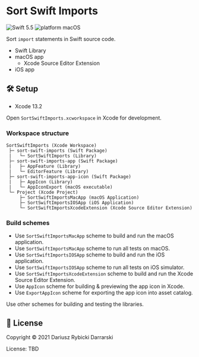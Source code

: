 # Sort Swift Imports

![Swift 5.5](https://img.shields.io/badge/swift-5.5-orange.svg)
![platform macOS](https://img.shields.io/badge/platform-macOS-blue.svg)

Sort `import` statements in Swift source code.

- Swift Library
- macOS app
    - Xcode Source Editor Extension
- iOS app

## 🛠 Setup

- Xcode 13.2

Open `SortSwiftImports.xcworkspace` in Xcode for development.

### Workspace structure

```
SortSwiftImports (Xcode Workspace)
 ├─ sort-swift-imports (Swift Package)
 |   └─ SortSwiftImports (Library)
 ├─ sort-swift-imports-app (Swift Package)
 |   ├─ AppFeature (Library)
 |   └─ EditorFeature (Library)
 ├─ sort-swift-imports-app-icon (Swift Package)
 |   ├─ AppIcon (Library)
 |   └─ AppIconExport (macOS executable)
 └─ Project (Xcode Project)
     ├─ SortSwiftImportsMacApp (macOS Application)
     ├─ SortSwiftImportsIOSApp (iOS Application)
     └─ SortSwiftImportsXcodeExtension (Xcode Source Editor Extension)
```

### Build schemes

- Use `SortSwiftImportsMacApp` scheme to build and run the macOS application.
- Use `SortSwiftImportsMacApp` scheme to run all tests on macOS.
- Use `SortSwiftImportsIOSApp` scheme to build and run the iOS application.
- Use `SortSwiftImportsIOSApp` scheme to run all tests on iOS simulator.
- Use `SortSwiftImportsXcodeExtension` scheme to build and run the Xcode Source Editor Extension. 
- Use `AppIcon` scheme for building & previewing the app icon in Xcode.
- Use `ExportAppIcon` scheme for exporting the app icon into asset catalog.

Use other schemes for building and testing the libraries.

## 📄 License

Copyright © 2021 Dariusz Rybicki Darrarski

License: TBD
